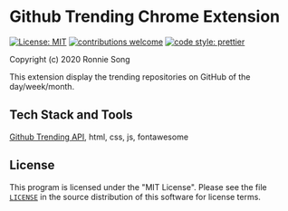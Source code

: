 # Github Trending Chrome Extension

[![License: MIT](https://img.shields.io/badge/License-MIT-yellow.svg)](https://github.com/ronniesong0809/github-trending-chrome-extension/blob/master/LICENSE)
[![contributions welcome](https://img.shields.io/badge/Contributions-welcome-brightgreen.svg?style=flat)](https://github.com/ronniesong0809/github-trending-chrome-extension/issues/new)
[![code style: prettier](https://img.shields.io/badge/code_style-prettier-ff69b4.svg?style=flat-square)](https://github.com/prettier/prettier)

Copyright (c) 2020 Ronnie Song

This extension display the trending repositories on GitHub of the day/week/month.

## Tech Stack and Tools
[Github Trending API](https://github.com/huchenme/github-trending-api), html, css, js, fontawesome

## License
This program is licensed under the "MIT License". Please see the file [`LICENSE`](https://github.com/ronniesong0809/github-trending-chrome-extension/blob/master/LICENSE) in the source distribution of this software for license terms.